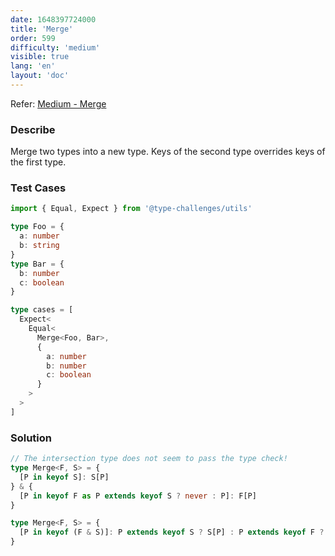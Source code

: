 ```yaml
---
date: 1648397724000
title: 'Merge'
order: 599
difficulty: 'medium'
visible: true
lang: 'en'
layout: 'doc'
---
```


Refer: [Medium - Merge](https://github.com/type-challenges/type-challenges/blob/main/questions/00599-medium-merge/README.md)

### Describe

Merge two types into a new type. Keys of the second type overrides keys of the first type.

### Test Cases

```typescript
import { Equal, Expect } from '@type-challenges/utils'

type Foo = {
  a: number
  b: string
}
type Bar = {
  b: number
  c: boolean
}

type cases = [
  Expect<
    Equal<
      Merge<Foo, Bar>,
      {
        a: number
        b: number
        c: boolean
      }
    >
  >
]
```

### Solution

```typescript
// The intersection type does not seem to pass the type check!
type Merge<F, S> = {
  [P in keyof S]: S[P]
} & {
  [P in keyof F as P extends keyof S ? never : P]: F[P]
}

type Merge<F, S> = {
  [P in keyof (F & S)]: P extends keyof S ? S[P] : P extends keyof F ? F[P] : never
}
```
